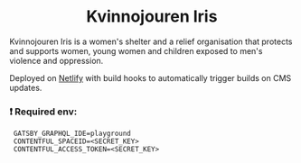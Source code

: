 <h1 align="center">
  Kvinnojouren Iris
</h1>

Kvinnojouren Iris is a women's shelter and a relief organisation that protects and supports women, young women and children exposed to men's violence and oppression.

Deployed on [Netlify](https://app.netlify.com/) with build hooks to automatically trigger builds on CMS updates.

### ❗️ Required env:

   ```shell
    GATSBY_GRAPHQL_IDE=playground
    CONTENTFUL_SPACEID=<SECRET_KEY>
    CONTENTFUL_ACCESS_TOKEN=<SECRET_KEY>
  ```

